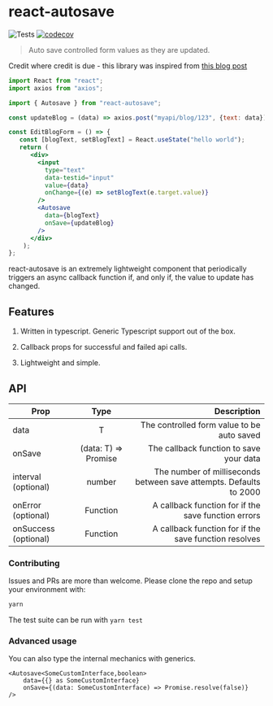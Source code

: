 # react-autosave

![Tests](https://github.com/jollyjerr/react-autosave/workflows/Tests/badge.svg)
[![codecov](https://codecov.io/gh/jollyjerr/react-autosave/branch/main/graph/badge.svg?token=K7C88VK5GE)](https://codecov.io/gh/jollyjerr/react-autosave)

> Auto save controlled form values as they are updated.

Credit where credit is due - this library was inspired from [this blog post](https://www.synthace.com/autosave-with-react-hooks/)

```jsx
import React from "react";
import axios from "axios";

import { Autosave } from "react-autosave";

const updateBlog = (data) => axios.post("myapi/blog/123", {text: data});

const EditBlogForm = () => {
   const [blogText, setBlogText] = React.useState("hello world");
   return (
      <div>
        <input
          type="text"
          data-testid="input"
          value={data}
          onChange={(e) => setBlogText(e.target.value)}
        />
        <Autosave
          data={blogText}
          onSave={updateBlog}
        />
      </div>
    );
};
```

react-autosave is an extremely lightweight component that periodically triggers an async callback function if, and only if, the value to update has changed.

## Features

1. Written in typescript. Generic Typescript support out of the box.

2. Callback props for successful and failed api calls.

3. Lightweight and simple.

## API

| Prop                 |      Type                 |  Description |
|----------            |:-------------:            |-------------:|
| data                 |      T                    | The controlled form value to be auto saved       |
| onSave               |    (data: T) => Promise   |   The callback function to save your data        |
| interval (optional)  | number                    |    The number of milliseconds between save attempts. Defaults to 2000        |
| onError (optional)   | Function                  | A callback function for if the save function errors |
| onSuccess (optional) | Function                  | A callback function for if the save function resolves

### Contributing

Issues and PRs are more than welcome. Please clone the repo and setup your environment with:

```sh
yarn
```

The test suite can be run with `yarn test`

### Advanced usage

You can also type the internal mechanics with generics.

```tsx
<Autosave<SomeCustomInterface,boolean>
    data={{} as SomeCustomInterface}
    onSave={(data: SomeCustomInterface) => Promise.resolve(false)} 
/>
```
